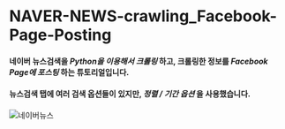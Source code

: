 # NAVER-NEWS-crawling_Facebook-Page-Posting

#### 네이버 뉴스검색을 *Python을 이용해서 크롤링* 하고, 크롤링한 정보를 *Facebook Page에 포스팅* 하는 튜토리얼입니다.

#### 뉴스검색 탭에 여러 검색 옵션들이 있지만, *정렬 / 기간 옵션* 을 사용했습니다.

![네이버뉴스](https://user-images.githubusercontent.com/67405229/106571058-0f2db000-657a-11eb-88ad-9079bec29a75.png)

